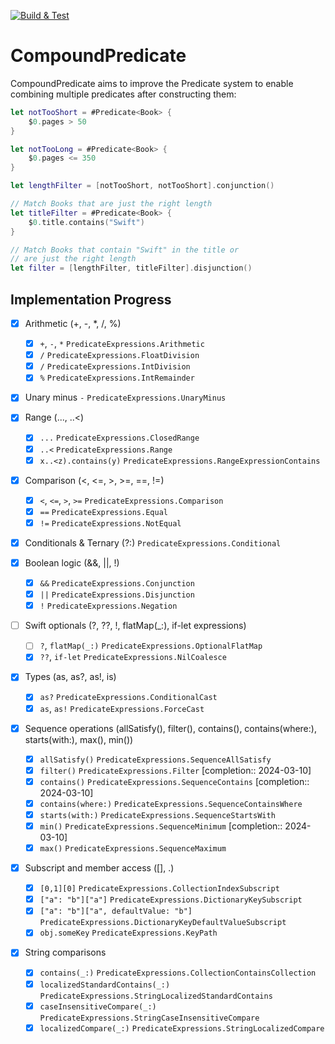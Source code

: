 [![Build & Test](https://github.com/NoahKamara/CompoundPredicate/actions/workflows/build-and-test.yml/badge.svg)](https://github.com/NoahKamara/CompoundPredicate/actions/workflows/build-and-test.yml)

# CompoundPredicate

CompoundPredicate aims to improve the Predicate system to enable combining multiple predicates after constructing them:

```swift
let notTooShort = #Predicate<Book> {
    $0.pages > 50
}

let notTooLong = #Predicate<Book> {
    $0.pages <= 350
}

let lengthFilter = [notTooShort, notTooShort].conjunction()

// Match Books that are just the right length
let titleFilter = #Predicate<Book> {
    $0.title.contains("Swift")
}

// Match Books that contain "Swift" in the title or
// are just the right length
let filter = [lengthFilter, titleFilter].disjunction()
```


## Implementation Progress
- [x] Arithmetic (+, -, *, /, %)
    - [x] `+`, `-`, `*` `PredicateExpressions.Arithmetic`
    - [x] `/`  `PredicateExpressions.FloatDivision`
    - [x] `/`  `PredicateExpressions.IntDivision`
    - [x] `%`  `PredicateExpressions.IntRemainder`

- [x] Unary minus `-` `PredicateExpressions.UnaryMinus`

- [x] Range (..., ..<)
    - [x] `...` `PredicateExpressions.ClosedRange`
    - [x] `..<` `PredicateExpressions.Range`
    - [x] `x..<z).contains(y)` `PredicateExpressions.RangeExpressionContains`

- [x] Comparison (<, <=, >, >=, ==, !=)
    - [x] `<`, `<=`, `>`, `>=` `PredicateExpressions.Comparison`
    - [x] `==` `PredicateExpressions.Equal`
    - [x] `!=` `PredicateExpressions.NotEqual`

- [x] Conditionals & Ternary (?:) `PredicateExpressions.Conditional`

- [x] Boolean logic (&&, ||, !)
    - [x] `&&` `PredicateExpressions.Conjunction`
    - [x] `||` `PredicateExpressions.Disjunction`
    - [x] `!`  `PredicateExpressions.Negation`

- [ ] Swift optionals (?, ??, !, flatMap(_:), if-let expressions)
    - [ ] `?`, `flatMap(_:)` `PredicateExpressions.OptionalFlatMap`
    - [x] `??`, `if-let` `PredicateExpressions.NilCoalesce`

- [x] Types (as, as?, as!, is)
    - [x] `as?` `PredicateExpressions.ConditionalCast`
    - [x] `as`, `as!` `PredicateExpressions.ForceCast`

- [x] Sequence operations (allSatisfy(), filter(), contains(), contains(where:), starts(with:), max(), min())
    - [x] `allSatisfy()` `PredicateExpressions.SequenceAllSatisfy`
    - [x] `filter()`  `PredicateExpressions.Filter` [completion:: 2024-03-10]
    - [x] `contains()`  `PredicateExpressions.SequenceContains` [completion:: 2024-03-10]
    - [x] `contains(where:)` `PredicateExpressions.SequenceContainsWhere`
    - [x] `starts(with:)` `PredicateExpressions.SequenceStartsWith`
    - [x] `min()`  `PredicateExpressions.SequenceMinimum` [completion:: 2024-03-10]
    - [x] `max()` `PredicateExpressions.SequenceMaximum`

- [x] Subscript and member access ([], .)
    - [x] `[0,1][0]` `PredicateExpressions.CollectionIndexSubscript`
    - [x] `["a": "b"]["a"]` `PredicateExpressions.DictionaryKeySubscript`
    - [x] `["a": "b"]["a", defaultValue: "b"]` `PredicateExpressions.DictionaryKeyDefaultValueSubscript`
    - [x] `obj.someKey` `PredicateExpressions.KeyPath`

- [x] String comparisons
    - [x] `contains(_:)`  `PredicateExpressions.CollectionContainsCollection`
    - [x] `localizedStandardContains(_:)`  `PredicateExpressions.StringLocalizedStandardContains`
    - [x] `caseInsensitiveCompare(_:)` `PredicateExpressions.StringCaseInsensitiveCompare`
    - [x] `localizedCompare(_:)` `PredicateExpressions.StringLocalizedCompare`
